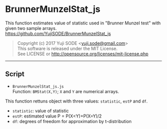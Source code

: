# BrunnerMunzelStat_js
This function estimates value of statistic used in "Brunner Munzel test" with given two sample arrays.  
https://github.com/YujiSODE/BrunnerMunzelStat_js

>Copyright (c) 2017 Yuji SODE \<yuji.sode@gmail.com\>  
>This software is released under the MIT License.  
>See LICENSE or http://opensource.org/licenses/mit-license.php
______

## Script
- `BrunnerMunzelStat_js.js`  
  Function: `BMStat(X,Y)`; `X` and `Y` are numerical arrays.

This function rettuns object with three values: `statistic`, `estP` and `df`.
- `statistic`: value of statistic
- `estP`: estimated value P = P(X<Y)+P(X=Y)/2
- `df`: degrees of freedom for approximation by t-distribution
